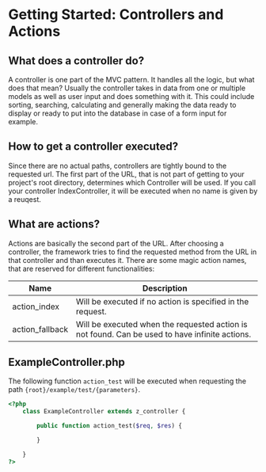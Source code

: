 # Getting Started: Controllers and Actions
## What does a controller do?
A controller is one part of the MVC pattern. It handles all the logic, but what does that mean? Usually the controller takes in data from one or multiple models as well as user input and does something with it. This could include sorting, searching, calculating and generally making the data ready to display or ready to put into the database in case of a form input for example. 

## How to get a controller executed?
Since there are no actual paths, controllers are tightly bound to the requested url. The first part of the URL, that is not part of getting to your project's root directory, determines which Controller will be used. If you call your controller IndexController, it will be executed when no name is given by a reuqest. 

## What are actions?
Actions are basically the second part of the URL. After choosing a controller, the framework tries to find the requested method from the URL in that controller and than executes it. There are some magic action names, that are reserved for different functionalities:

| Name            | Description                                                                                    |
| --------------- | ---------------------------------------------------------------------------------------------- |
| action_index    | Will be executed if no action is specified in the request.                                     |
| action_fallback | Will be executed when the requested action is not found. Can be used to have infinite actions. |

## ExampleController.php
The following function `action_test` will be executed when requesting the path `{root}/example/test/{parameters}`.
```php
<?php
    class ExampleController extends z_controller {

        public function action_test($req, $res) {

        }

    }
?>
```